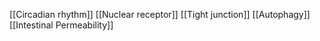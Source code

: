 [[Circadian rhythm]]
[[Nuclear receptor]]
[[Tight junction]]
[[Autophagy]]
[[Intestinal Permeability]]
